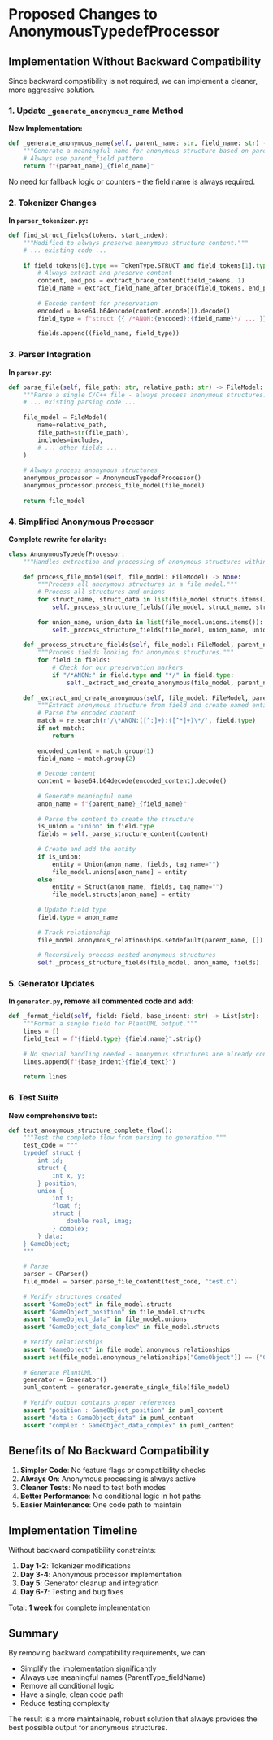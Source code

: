 # Proposed Changes to AnonymousTypedefProcessor

## Implementation Without Backward Compatibility

Since backward compatibility is not required, we can implement a cleaner, more aggressive solution.

### 1. Update `_generate_anonymous_name` Method

**New Implementation:**
```python
def _generate_anonymous_name(self, parent_name: str, field_name: str) -> str:
    """Generate a meaningful name for anonymous structure based on parent and field."""
    # Always use parent_field pattern
    return f"{parent_name}_{field_name}"
```

No need for fallback logic or counters - the field name is always required.

### 2. Tokenizer Changes

**In `parser_tokenizer.py`:**
```python
def find_struct_fields(tokens, start_index):
    """Modified to always preserve anonymous structure content."""
    # ... existing code ...
    
    if field_tokens[0].type == TokenType.STRUCT and field_tokens[1].type == TokenType.LBRACE:
        # Always extract and preserve content
        content, end_pos = extract_brace_content(field_tokens, 1)
        field_name = extract_field_name_after_brace(field_tokens, end_pos)
        
        # Encode content for preservation
        encoded = base64.b64encode(content.encode()).decode()
        field_type = f"struct {{ /*ANON:{encoded}:{field_name}*/ ... }}"
        
        fields.append((field_name, field_type))
```

### 3. Parser Integration

**In `parser.py`:**
```python
def parse_file(self, file_path: str, relative_path: str) -> FileModel:
    """Parse a single C/C++ file - always process anonymous structures."""
    # ... existing parsing code ...
    
    file_model = FileModel(
        name=relative_path,
        file_path=str(file_path),
        includes=includes,
        # ... other fields ...
    )
    
    # Always process anonymous structures
    anonymous_processor = AnonymousTypedefProcessor()
    anonymous_processor.process_file_model(file_model)
    
    return file_model
```

### 4. Simplified Anonymous Processor

**Complete rewrite for clarity:**
```python
class AnonymousTypedefProcessor:
    """Handles extraction and processing of anonymous structures within typedefs."""
    
    def process_file_model(self, file_model: FileModel) -> None:
        """Process all anonymous structures in a file model."""
        # Process all structures and unions
        for struct_name, struct_data in list(file_model.structs.items()):
            self._process_structure_fields(file_model, struct_name, struct_data.fields)
            
        for union_name, union_data in list(file_model.unions.items()):
            self._process_structure_fields(file_model, union_name, union_data.fields)
    
    def _process_structure_fields(self, file_model: FileModel, parent_name: str, fields: List[Field]) -> None:
        """Process fields looking for anonymous structures."""
        for field in fields:
            # Check for our preservation markers
            if "/*ANON:" in field.type and "*/" in field.type:
                self._extract_and_create_anonymous(file_model, parent_name, field)
    
    def _extract_and_create_anonymous(self, file_model: FileModel, parent_name: str, field: Field) -> None:
        """Extract anonymous structure from field and create named entity."""
        # Parse the encoded content
        match = re.search(r'/\*ANON:([^:]+):([^*]+)\*/', field.type)
        if not match:
            return
            
        encoded_content = match.group(1)
        field_name = match.group(2)
        
        # Decode content
        content = base64.b64decode(encoded_content).decode()
        
        # Generate meaningful name
        anon_name = f"{parent_name}_{field_name}"
        
        # Parse the content to create the structure
        is_union = "union" in field.type
        fields = self._parse_structure_content(content)
        
        # Create and add the entity
        if is_union:
            entity = Union(anon_name, fields, tag_name="")
            file_model.unions[anon_name] = entity
        else:
            entity = Struct(anon_name, fields, tag_name="")
            file_model.structs[anon_name] = entity
        
        # Update field type
        field.type = anon_name
        
        # Track relationship
        file_model.anonymous_relationships.setdefault(parent_name, []).append(anon_name)
        
        # Recursively process nested anonymous structures
        self._process_structure_fields(file_model, anon_name, fields)
```

### 5. Generator Updates

**In `generator.py`, remove all commented code and add:**
```python
def _format_field(self, field: Field, base_indent: str) -> List[str]:
    """Format a single field for PlantUML output."""
    lines = []
    field_text = f"{field.type} {field.name}".strip()
    
    # No special handling needed - anonymous structures are already converted to named types
    lines.append(f"{base_indent}{field_text}")
    
    return lines
```

### 6. Test Suite

**New comprehensive test:**
```python
def test_anonymous_structure_complete_flow():
    """Test the complete flow from parsing to generation."""
    test_code = """
    typedef struct {
        int id;
        struct {
            int x, y;
        } position;
        union {
            int i;
            float f;
            struct {
                double real, imag;
            } complex;
        } data;
    } GameObject;
    """
    
    # Parse
    parser = CParser()
    file_model = parser.parse_file_content(test_code, "test.c")
    
    # Verify structures created
    assert "GameObject" in file_model.structs
    assert "GameObject_position" in file_model.structs
    assert "GameObject_data" in file_model.unions
    assert "GameObject_data_complex" in file_model.structs
    
    # Verify relationships
    assert "GameObject" in file_model.anonymous_relationships
    assert set(file_model.anonymous_relationships["GameObject"]) == {"GameObject_position", "GameObject_data"}
    
    # Generate PlantUML
    generator = Generator()
    puml_content = generator.generate_single_file(file_model)
    
    # Verify output contains proper references
    assert "position : GameObject_position" in puml_content
    assert "data : GameObject_data" in puml_content
    assert "complex : GameObject_data_complex" in puml_content
```

## Benefits of No Backward Compatibility

1. **Simpler Code**: No feature flags or compatibility checks
2. **Always On**: Anonymous processing is always active
3. **Cleaner Tests**: No need to test both modes
4. **Better Performance**: No conditional logic in hot paths
5. **Easier Maintenance**: One code path to maintain

## Implementation Timeline

Without backward compatibility constraints:

1. **Day 1-2**: Tokenizer modifications
2. **Day 3-4**: Anonymous processor implementation
3. **Day 5**: Generator cleanup and integration
4. **Day 6-7**: Testing and bug fixes

Total: **1 week** for complete implementation

## Summary

By removing backward compatibility requirements, we can:
- Simplify the implementation significantly
- Always use meaningful names (ParentType_fieldName)
- Remove all conditional logic
- Have a single, clean code path
- Reduce testing complexity

The result is a more maintainable, robust solution that always provides the best possible output for anonymous structures.